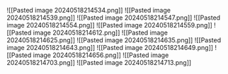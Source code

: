 ![[Pasted image 20240518214534.png]]
![[Pasted image 20240518214539.png]]
![[Pasted image 20240518214547.png]]
![[Pasted image 20240518214554.png]]
![[Pasted image 20240518214559.png]]
![[Pasted image 20240518214612.png]]
![[Pasted image 20240518214625.png]]
![[Pasted image 20240518214635.png]]
![[Pasted image 20240518214643.png]]
![[Pasted image 20240518214649.png]]
![[Pasted image 20240518214656.png]]
![[Pasted image 20240518214703.png]]
![[Pasted image 20240518214713.png]]
